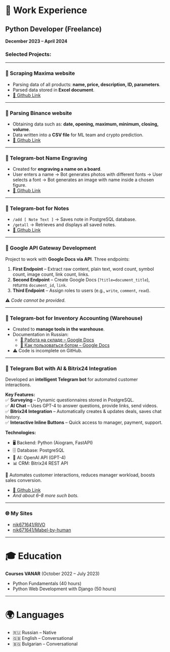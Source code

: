 # 💼 Work Experience

## Python Developer (Freelance)  
**December 2023 – April 2024**

### Selected Projects:

---

### 🔹 Scraping Maxima website  
- Parsing data of all products: **name, price, description, ID, parameters**.  
- Parsed data stored in **Excel document**.  
- [🔗 Github Link](https://github.com/nik671641/ParsMaxsima)

---

### 🔹 Parsing Binance website  
- Obtaining data such as: **date, opening, maximum, minimum, closing, volume**.  
- Data written into a **CSV file** for ML team and crypto prediction.  
- [🔗 Github Link](https://github.com/nik671641/ForecastBTC/tree/main/ParsPrice)

---

### 🔹 Telegram-bot Name Engraving  
- Created for **engraving a name on a board**.  
- User enters a name → Bot generates photos with different fonts → User selects a font → Bot generates an image with name inside a chosen figure.  
- [🔗 Github Link](https://github.com/nik671641/Name_engraving)

---

### 🔹 Telegram-bot for Notes  
- `/add [ Note Text ]` → Saves note in PostgreSQL database.  
- `/getall` → Retrieves and displays all saved notes.  
- [🔗 Github Link](https://github.com/nik671641/PyTeleBot_Notes)

---

### 🔹 Google API Gateway Development  
Project to work with **Google Docs via API**. Three endpoints:  

1. **First Endpoint** – Extract raw content, plain text, word count, symbol count, image count, link count, links.  
2. **Second Endpoint** – Create Google Docs (`?title=document_title`), returns `document_id`, `link`.  
3. **Third Endpoint** – Assign roles to users (e.g., `write`, `comment`, `read`).  

⚠️ *Code cannot be provided.*  

---

### 🔹 Telegram-bot for Inventory Accounting (Warehouse)  
- Created to **manage tools in the warehouse**.  
- Documentation in Russian:  
  - [📄 Работа на складе – Google Docs](https://docs.google.com/document/d/1Ah76NOdSGl2Pxfr-4IQi5ROajsIEykVLfzZHtOnFVw8/edit?tab=t.0)  
  - [📄 Как пользоваться ботом – Google Docs](https://docs.google.com/document/d/17tWUT4O_M2_L8pT45vN7OtW6X0f7rebURc5YvP0I5f0/edit?tab=t.0#heading=h.lzl87hau6bb7)  
- ⚠️ Code is incomplete on GitHub.  

---

### 🔹 Telegram Bot with AI & Bitrix24 Integration  
Developed an **intelligent Telegram bot** for automated customer interactions.  

**Key Features:**  
✅ **Surveying** – Dynamic questionnaires stored in PostgreSQL.  
✅ **AI Chat** – Uses GPT-4 to answer questions, provide links, send videos.  
✅ **Bitrix24 Integration** – Automatically creates & updates deals, saves chat history.  
✅ **Interactive Inline Buttons** – Quick access to manager, payment, support.  

**Technologies:**  
- 🖥 Backend: Python (Aiogram, FastAPI)  
- 🗄 Database: PostgreSQL  
- 🤖 AI: OpenAI API (GPT-4)  
- 📊 CRM: Bitrix24 REST API  

🚀 Automates customer interactions, reduces manager workload, boosts sales conversion.  
- [🔗 Github Link](https://github.com/nik671641/TG_AI_Bitrix24)  
- *And about 6–8 more such bots.*  

---

### 🌐 My Sites
- [nik671641/RIVO](https://github.com/nik671641/RIVO/tree/main)  
- [nik671641/Mabel-by-human](https://github.com/nik671641/Mabel-by-human)  

---

# 🎓 Education
**Courses VANAR** (October 2022 – July 2023)  
- Python Fundamentals (40 hours)  
- Python Web Development with Django (50 hours)  

---

# 🌍 Languages
- 🇷🇺 Russian – Native  
- 🇬🇧 English – Conversational  
- 🇧🇬 Bulgarian – Conversational  
